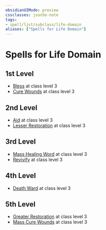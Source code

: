 ```yaml
---
obsidianUIMode: preview
cssclasses: json5e-note
tags:
- spell/list/subclass/life-domain
aliases: ["Spells for Life Domain"]
---
```

# Spells for Life Domain

## 1st Level

- [Bless](compendium/spells/bless-xphb.md "XPHB") at class level 3
- [Cure Wounds](compendium/spells/cure-wounds-xphb.md "XPHB") at class level 3

## 2nd Level

- [Aid](compendium/spells/aid-xphb.md "XPHB") at class level 3
- [Lesser Restoration](compendium/spells/lesser-restoration-xphb.md "XPHB") at class level 3

## 3rd Level

- [Mass Healing Word](compendium/spells/mass-healing-word-xphb.md "XPHB") at class level 3
- [Revivify](compendium/spells/revivify-xphb.md "XPHB") at class level 3

## 4th Level

- [Death Ward](compendium/spells/death-ward-xphb.md "XPHB") at class level 3

## 5th Level

- [Greater Restoration](compendium/spells/greater-restoration-xphb.md "XPHB") at class level 3
- [Mass Cure Wounds](compendium/spells/mass-cure-wounds-xphb.md "XPHB") at class level 3